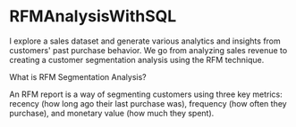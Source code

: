 # RFMAnalysisWithSQL
I explore a sales dataset and generate various analytics and insights from customers' past purchase behavior. We go from analyzing sales revenue to creating a customer segmentation analysis using the RFM technique.


What is RFM Segmentation Analysis?


An RFM report is a way of segmenting customers using three key metrics: recency (how long ago their last purchase was), frequency (how often they purchase), and monetary value (how much they spent).
